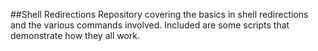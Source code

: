 ##Shell Redirections
Repository covering the basics in shell redirections and the various commands involved.
Included are some scripts that demonstrate how they all work.
